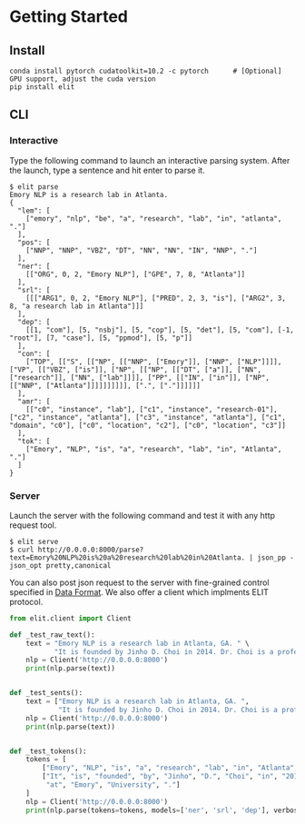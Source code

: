 # Getting Started

## Install

```
conda install pytorch cudatoolkit=10.2 -c pytorch      # [Optional] GPU support, adjust the cuda version 
pip install elit
```

## CLI

### Interactive 

Type the following command to launch an interactive parsing system. After the launch, type a sentence and hit enter to parse it.

```
$ elit parse
Emory NLP is a research lab in Atlanta.
{
  "lem": [
    ["emory", "nlp", "be", "a", "research", "lab", "in", "atlanta", "."]
  ],
  "pos": [
    ["NNP", "NNP", "VBZ", "DT", "NN", "NN", "IN", "NNP", "."]
  ],
  "ner": [
    [["ORG", 0, 2, "Emory NLP"], ["GPE", 7, 8, "Atlanta"]]
  ],
  "srl": [
    [[["ARG1", 0, 2, "Emory NLP"], ["PRED", 2, 3, "is"], ["ARG2", 3, 8, "a research lab in Atlanta"]]]
  ],
  "dep": [
    [[1, "com"], [5, "nsbj"], [5, "cop"], [5, "det"], [5, "com"], [-1, "root"], [7, "case"], [5, "ppmod"], [5, "p"]]
  ],
  "con": [
    ["TOP", [["S", [["NP", [["NNP", ["Emory"]], ["NNP", ["NLP"]]]], ["VP", [["VBZ", ["is"]], ["NP", [["NP", [["DT", ["a"]], ["NN", ["research"]], ["NN", ["lab"]]]], ["PP", [["IN", ["in"]], ["NP", [["NNP", ["Atlanta"]]]]]]]]]], [".", ["."]]]]]]
  ],
  "amr": [
    [["c0", "instance", "lab"], ["c1", "instance", "research-01"], ["c2", "instance", "atlanta"], ["c3", "instance", "atlanta"], ["c1", "domain", "c0"], ["c0", "location", "c2"], ["c0", "location", "c3"]]
  ],
  "tok": [
    ["Emory", "NLP", "is", "a", "research", "lab", "in", "Atlanta", "."]
  ]
}
```

### Server

Launch the server with the following command and test it with any http request tool.

```
$ elit serve
$ curl http://0.0.0.0:8000/parse?text=Emory%20NLP%20is%20a%20research%20lab%20in%20Atlanta. | json_pp -json_opt pretty,canonical
```

You can also post json request to the server with fine-grained control specified in [Data Format](data_format.md). We also offer a client which implments ELIT protocol.

```python
from elit.client import Client

def _test_raw_text():
    text = "Emory NLP is a research lab in Atlanta, GA. " \
           "It is founded by Jinho D. Choi in 2014. Dr. Choi is a professor at Emory University."
    nlp = Client('http://0.0.0.0:8000')
    print(nlp.parse(text))


def _test_sents():
    text = ["Emory NLP is a research lab in Atlanta, GA. ",
            "It is founded by Jinho D. Choi in 2014. Dr. Choi is a professor at Emory University."]
    nlp = Client('http://0.0.0.0:8000')
    print(nlp.parse(text))


def _test_tokens():
    tokens = [
        ["Emory", "NLP", "is", "a", "research", "lab", "in", "Atlanta", ",", "GA", "."],
        ["It", "is", "founded", "by", "Jinho", "D.", "Choi", "in", "2014", ".", "Dr.", "Choi", "is", "a", "professor",
         "at", "Emory", "University", "."]
    ]
    nlp = Client('http://0.0.0.0:8000')
    print(nlp.parse(tokens=tokens, models=['ner', 'srl', 'dep'], verbose=True))
```

